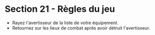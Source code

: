 # Section 21 - Règles du jeu

- Rayez l'avertisseur de la liste de votre équipement.
- Retournez sur les lieux de combat après avoir détruit l'avertisseur.
